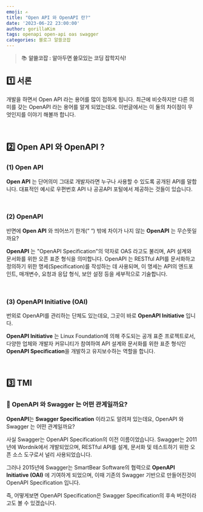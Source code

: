 ```yaml
---
emoji: ✍️
title: "Open API 와 OpenAPI 란?"
date: '2023-06-22 23:00:00'
author: gorillaKim
tags: openapi open-api oas swagger
categories: 블로그 알쓸코잡
---
```


> 📚 **알쓸코잡 : 알아두면 쓸모있는 코딩 잡학지식!**

## 1️⃣ 서론

개발을 하면서 Open API 라는 용어를 많이 접하게 됩니다. 최근에 비슷하지만 다른 의미를 갖는 OpenAPI 라는 용어를 알게 되었는데요. 이번글에서는 이 둘의 차이점이 무엇인지를 이야기 해볼까 합니다.

<br>

## 2️⃣ Open API 와 OpenAPI ?

### (1) Open API

**Open API** 는 단어의미 그대로 개발자라면 누구나 사용할 수 있도록 공개된 API를 말합니다. 대표적인 예시로 우편번호 API 나 공공API 포털에서 제공하는 것들이 있습니다.

<br>

### (2)  OpenAPI

반면에 **Open API** 와 띄어쓰기 한개(“ “) 밖에 차이가 나지 않는 **OpenAPI** 는 무슨뜻일까요?

**OpenAPI** 는 "OpenAPI Specification"의 약자로 OAS 라고도 불리며, API 설계와 문서화를 위한 오픈 표준 형식을 의미합니다. OpenAPI 는 RESTful API를 문서화하고 정의하기 위한 명세(Specification)를 작성하는 데 사용되며, 이 명세는 API의 엔드포인트, 매개변수, 요청과 응답 형식, 보안 설정 등을 세부적으로 기술합니다.

<br>

### (3) OpenAPI Initiative (OAI)

번외로 OpenAPI를 관리하는 단체도 있는데요, 그곳이 바로 **OpenAPI Initiative** 입니다.

**OpenAPI Initiative** 는 Linux Foundation에 의해 주도되는 공개 표준 프로젝트로서, 다양한 업체와 개발자 커뮤니티가 참여하여 API 설계와 문서화를 위한 표준 형식인 **OpenAPI Specification**을 개발하고 유지보수하는 역할을 합니다.

<br>

## 3️⃣ TMI

### 🤔 OpenAPI 와 Swagger 는 어떤 관계일까요?

**OpenAPI**는 **Swagger Specification** 이라고도 알려져 있는데요, OpenAPI 와 Swagger 는 어떤 관계일까요?

사실 Swagger는 OpenAPI Specification의 이전 이름이었습니다. Swagger는 2011년에 Wordnik에서 개발되었으며, RESTful API를 설계, 문서화 및 테스트하기 위한 오픈 소스 도구로서 널리 사용되었습니다.

그러나 2015년에 Swagger는 SmartBear Software의 협력으로 **OpenAPI Initiative (OAI)** 에 기여하게 되었으며, 이때 기존의 Swagger 기반으로 만들어진것이 OpenAPI Specification 입니다.

즉, 어떻게보면 OpenAPI Specification은 Swagger Specification의 후속 버전이라고도 볼 수 있겠습니다. 

<br>
<br>

```toc

```
<!--stackedit_data:
eyJoaXN0b3J5IjpbMTQ3ODA0OTA3MCwyNDQxMDAxNDAsLTE1Nj
UxOTkwOSwtMTM4NTk1ODU2Ml19
-->